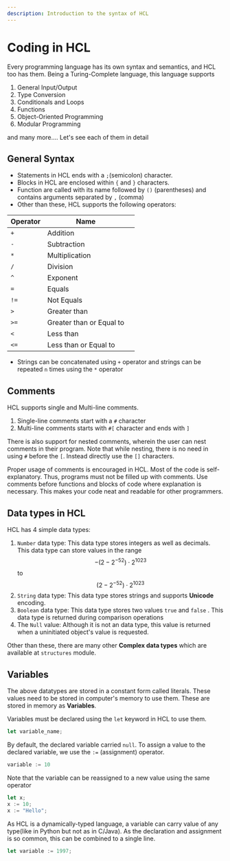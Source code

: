 ```yaml
---
description: Introduction to the syntax of HCL
---
```


# Coding in HCL

Every programming language has its own syntax and semantics, and HCL too has them. Being a Turing-Complete language, this language supports

1. General Input/Output
2. Type Conversion
3. Conditionals and Loops
4. Functions
5. Object-Oriented Programming
6. Modular Programming

and many more.... Let's see each of them in detail

## General Syntax

* Statements in HCL ends with a `;`(semicolon) character.
* Blocks in HCL are enclosed within `{` and `}` characters.
* Function are called with its name followed by `()` (parentheses) and contains arguments separated by `,` (comma)
* Other than these, HCL supports the following operators:

<table><thead><tr><th>Operator</th><th>Name</th><th data-hidden></th></tr></thead><tbody><tr><td><code>+</code></td><td>Addition</td><td></td></tr><tr><td><code>-</code></td><td>Subtraction</td><td></td></tr><tr><td><code>*</code></td><td>Multiplication</td><td></td></tr><tr><td><code>/</code></td><td>Division</td><td></td></tr><tr><td><code>^</code></td><td>Exponent</td><td></td></tr><tr><td><code>=</code></td><td>Equals</td><td></td></tr><tr><td><code>!=</code></td><td>Not Equals</td><td></td></tr><tr><td><code>></code></td><td>Greater than</td><td></td></tr><tr><td><code>>=</code></td><td>Greater than or Equal to</td><td></td></tr><tr><td><code>&#x3C;</code></td><td>Less than</td><td></td></tr><tr><td><code>&#x3C;=</code></td><td>Less than or Equal to</td><td></td></tr></tbody></table>

* Strings can be concatenated using `+` operator and strings can be repeated `n` times using the `*` operator

## Comments

HCL supports single and Multi-line comments.

1. Single-line comments start with a `#` character
2. Multi-line comments starts with `#[` character and ends with `]`

There is also support for nested comments, wherein the user can nest comments in their program. Note that while nesting, there is no need in using `#` before the `[`. Instead directly use the `[]` characters.

Proper usage of comments is encouraged in HCL. Most of the code is self-explanatory. Thus, programs must not be filled up with comments. Use comments before functions and blocks of code where explanation is necessary. This makes your code neat and readable for other programmers.

## Data types in HCL

HCL has 4 simple data types:

1. `Number` data type: This data type stores integers as well as decimals. This data type can store values in the range $$-(2 - 2 ^{-52})\cdot2^{1023}$$ to $$(2 - 2 ^{-52})\cdot2^{1023}$$
2. `String` data type: This data type stores strings and supports **Unicode** encoding.
3. `Boolean` data type: This data type stores two values `true` and `false` . This data type is returned during comparison operations
4. The `Null` value: Although it is not an data type, this value is returned when a uninitiated object's value is requested.

Other than these, there are many other **Complex data types** which are available at `structures` module.

## Variables

The above datatypes are stored in a constant form called literals. These values need to be stored in computer's memory to use them. These are stored in memory as **Variables**.&#x20;

Variables must be declared using the `let` keyword in HCL to use them.

```javascript
let variable_name;
```

By default, the declared variable carried `null`. To assign a value to the declared variable, we use the `:=` (assignment) operator.

```ada
variable := 10
```

Note that the variable can be reassigned to a new value using the same operator

```javascript
let x;
x := 10;
x := "Hello";
```

As HCL is a dynamically-typed language, a variable can carry value of any type(like in Python but not as in C/Java). As the declaration and assignment is so common, this can be combined to a single line.

```javascript
let variable := 1997;
```
